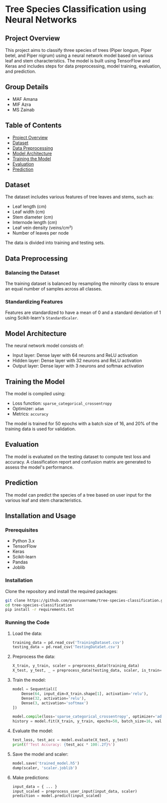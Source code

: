 # Tree Species Classification using Neural Networks

## Project Overview

This project aims to classify three species of trees (Piper longum, Piper betel, and Piper nigrum) using a neural network model based on various leaf and stem characteristics. The model is built using TensorFlow and Keras and includes steps for data preprocessing, model training, evaluation, and prediction.


## Group Details
- MAF Amana
- MIF Azra
- MS Zainab

  
## Table of Contents

- [Project Overview](#project-overview)
- [Dataset](#dataset)
- [Data Preprocessing](#data-preprocessing)
- [Model Architecture](#model-architecture)
- [Training the Model](#training-the-model)
- [Evaluation](#evaluation)
- [Prediction](#prediction)
  

## Dataset

The dataset includes various features of tree leaves and stems, such as:

- Leaf length (cm)
- Leaf width (cm)
- Stem diameter (cm)
- Internode length (cm)
- Leaf vein density (veins/cm²)
- Number of leaves per node

The data is divided into training and testing sets.

## Data Preprocessing

### Balancing the Dataset

The training dataset is balanced by resampling the minority class to ensure an equal number of samples across all classes.

### Standardizing Features

Features are standardized to have a mean of 0 and a standard deviation of 1 using Scikit-learn's `StandardScaler`.

## Model Architecture

The neural network model consists of:

- Input layer: Dense layer with 64 neurons and ReLU activation
- Hidden layer: Dense layer with 32 neurons and ReLU activation
- Output layer: Dense layer with 3 neurons and softmax activation

## Training the Model

The model is compiled using:

- Loss function: `sparse_categorical_crossentropy`
- Optimizer: `adam`
- Metrics: `accuracy`

The model is trained for 50 epochs with a batch size of 16, and 20% of the training data is used for validation.

## Evaluation

The model is evaluated on the testing dataset to compute test loss and accuracy. A classification report and confusion matrix are generated to assess the model's performance.

## Prediction

The model can predict the species of a tree based on user input for the various leaf and stem characteristics.

## Installation and Usage

### Prerequisites

- Python 3.x
- TensorFlow
- Keras
- Scikit-learn
- Pandas
- Joblib

### Installation

Clone the repository and install the required packages:

```bash
git clone https://github.com/yourusername/tree-species-classification.git
cd tree-species-classification
pip install -r requirements.txt
```

### Running the Code

1. Load the data:

    ```python
    training_data = pd.read_csv('TrainingDataset.csv')
    testing_data = pd.read_csv('TestingDataSet.csv')
    ```

2. Preprocess the data:

    ```python
    X_train, y_train, scaler = preprocess_data(training_data)
    X_test, y_test, _ = preprocess_data(testing_data, scaler, is_train=False)
    ```

3. Train the model:

    ```python
    model = Sequential([
        Dense(64, input_dim=X_train.shape[1], activation='relu'),
        Dense(32, activation='relu'),
        Dense(3, activation='softmax')
    ])

    model.compile(loss='sparse_categorical_crossentropy', optimizer='adam', metrics=['accuracy'])
    history = model.fit(X_train, y_train, epochs=50, batch_size=16, validation_split=0.2)
    ```

4. Evaluate the model:

    ```python
    test_loss, test_acc = model.evaluate(X_test, y_test)
    print(f'Test Accuracy: {test_acc * 100:.2f}%')
    ```

5. Save the model and scaler:

    ```python
    model.save('trained_model.h5')
    dump(scaler, 'scaler.joblib')
    ```

6. Make predictions:

    ```python
    input_data = { ... }
    input_scaled = preprocess_user_input(input_data, scaler)
    prediction = model.predict(input_scaled)
